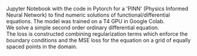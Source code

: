 Jupyter Notebook with the code in Pytorch for a 'PINN' (Physics Informed Neural Network) to find numeric solutions of functional/differential equations. The model was trained on a T4 GPU in Google Colab. \
We solve a simple second order ordinary differential equation.\
The loss is constructed combining regularization terms which enforce the boundary conditions and the MSE loss for the equation on a grid of equally spaced points in the domain.
